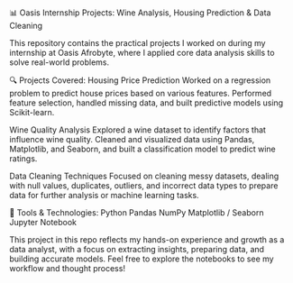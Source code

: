 
📊 Oasis Internship Projects: Wine Analysis, Housing Prediction & Data Cleaning

This repository contains the practical projects I worked on during my internship at Oasis Afrobyte, 
where I applied core data analysis skills to solve real-world problems.

🔍 Projects Covered:
Housing Price Prediction
Worked on a regression problem to predict house prices based on various features. 
Performed feature selection, handled missing data, and built predictive models using Scikit-learn.

Wine Quality Analysis
Explored a wine dataset to identify factors that influence wine quality.
Cleaned and visualized data using Pandas, Matplotlib, and Seaborn, and built a classification model to predict wine ratings.

Data Cleaning Techniques
Focused on cleaning messy datasets, dealing with null values, duplicates, outliers, 
and incorrect data types to prepare data for further analysis or machine learning tasks.

🔧 Tools & Technologies:
Python
Pandas
NumPy
Matplotlib / Seaborn
Jupyter Notebook

This project in this repo reflects my hands-on experience and growth as a data analyst, with a focus on extracting insights, 
preparing data, and building accurate models. Feel free to explore the notebooks to see my workflow and thought process!
